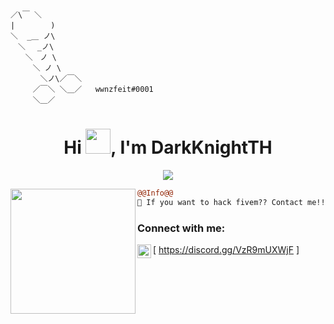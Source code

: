 ```

／\￣ ＼
|　　　   )
＼  _＿ ノ\
　＼　 _ノ\
　　＼　ノ \
　　　＼ ノ \
　　　　＼ノ\／￣＼
　　　／￣＼ ＼＿／   wwnzfeit#0001
　　　＼＿／

```

<h1 align="center">Hi <img src="https://user-images.githubusercontent.com/66147422/150655515-88af3f9e-18a7-46f6-b8de-0d2f3c4caa35.gif" width="40px" />, I'm DarkKnightTH</h1>

<p align="center">
  <img src="https://readme-typing-svg.herokuapp.com/?font=Fira+Code&pause=1000&random=false&width=435&lines=Welcome+%7C+DarkKnight-TH" />
</p>


<img align="left" height="200" src="https://media.giphy.com/media/ao9DUiTKH60XS/giphy.gif"/>

```diff
@@Info@@
💉 If you want to hack fivem?? Contact me!!

```

### Connect with me:

[<img align="left" alt="My discord" width="22px" src="https://cdn.jsdelivr.net/npm/simple-icons@v3/icons/discord.svg" /> https://discord.gg/VzR9mUXWjF ]
<br />





<br />
